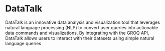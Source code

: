 # DataTalk
DataTalk is an innovative data analysis and visualization tool that leverages natural language processing (NLP) to convert user queries into actionable data commands and visualizations. By integrating with the GROQ API, DataTalk allows users to interact with their datasets using simple natural language queries

